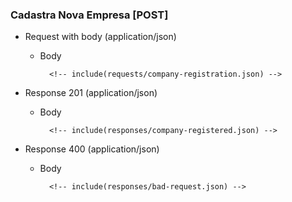 ### Cadastra Nova Empresa [POST]

+ Request with body (application/json)

    + Body

            <!-- include(requests/company-registration.json) -->

+ Response 201 (application/json)

    + Body

            <!-- include(responses/company-registered.json) -->

+ Response 400 (application/json)

    + Body

            <!-- include(responses/bad-request.json) -->
